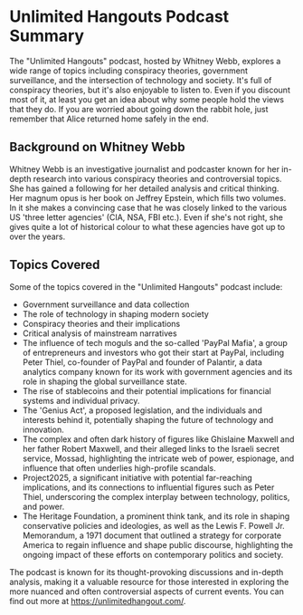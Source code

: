 # Unlimited Hangouts Podcast Summary

The "Unlimited Hangouts" podcast, hosted by Whitney Webb, explores a wide range of topics including conspiracy theories, government surveillance, and the intersection of technology and society.
It's full of conspiracy theories, but it's also enjoyable to listen to. 
Even if you discount most of it, at least you get an idea about why some people hold the views that they do. 
If you are worried about going down the rabbit hole, just remember that Alice returned home safely in the end.

## Background on Whitney Webb

Whitney Webb is an investigative journalist and podcaster known for her in-depth research into various conspiracy theories and controversial topics. She has gained a following for her detailed analysis and critical thinking. Her magnum opus is her book on Jeffrey Epstein, which fills two volumes. 
In it she makes a convincing case that he was closely linked to the various US 'three letter agencies' (CIA, NSA, FBI etc.). 
Even if she's not right, she gives quite a lot of historical colour to what these agencies have got up to over the years.

## Topics Covered

Some of the topics covered in the "Unlimited Hangouts" podcast include:
- Government surveillance and data collection
- The role of technology in shaping modern society
- Conspiracy theories and their implications
- Critical analysis of mainstream narratives
- The influence of tech moguls and the so-called 'PayPal Mafia', a group of entrepreneurs and investors who got their start at PayPal, including Peter Thiel, co-founder of PayPal and founder of Palantir, a data analytics company known for its work with government agencies and its role in shaping the global surveillance state.
- The rise of stablecoins and their potential implications for financial systems and individual privacy.
- The 'Genius Act', a proposed legislation, and the individuals and interests behind it, potentially shaping the future of technology and innovation.
- The complex and often dark history of figures like Ghislaine Maxwell and her father Robert Maxwell, and their alleged links to the Israeli secret service, Mossad, highlighting the intricate web of power, espionage, and influence that often underlies high-profile scandals.
- Project2025, a significant initiative with potential far-reaching implications, and its connections to influential figures such as Peter Thiel, underscoring the complex interplay between technology, politics, and power.
- The Heritage Foundation, a prominent think tank, and its role in shaping conservative policies and ideologies, as well as the Lewis F. Powell Jr. Memorandum, a 1971 document that outlined a strategy for corporate America to regain influence and shape public discourse, highlighting the ongoing impact of these efforts on contemporary politics and society.

The podcast is known for its thought-provoking discussions and in-depth analysis, making it a valuable resource for those interested in exploring the more nuanced and often controversial aspects of current events.
You can find out more at <https://unlimitedhangout.com/>.

